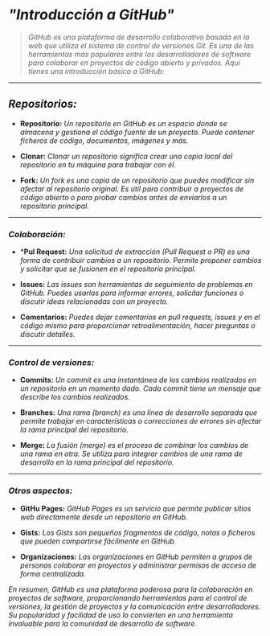 <!-- Autor: Daniel Benjamin Perez Morales -->
<!-- GitHub: https://github.com/DanielPerezMoralesDev13 -->
<!-- Correo electrónico: danielperezdev@proton.me -->

# ***"Introducción a GitHub"***

> *GitHub es una plataforma de desarrollo colaborativo basada en la web que utiliza el sistema de control de versiones Git. Es una de las herramientas más populares entre los desarrolladores de software para colaborar en proyectos de código abierto y privados. Aquí tienes una introducción básica a GitHub:*

---

## ***Repositorios:***

- **Repositorio:** *Un repositorio en GitHub es un espacio donde se almacena y gestiona el código fuente de un proyecto. Puede contener ficheros de código, documentos, imágenes y más.*

- **Clonar:** *Clonar un repositorio significa crear una copia local del repositorio en tu máquina para trabajar con él.*

- **Fork:** *Un fork es una copia de un repositorio que puedes modificar sin afectar al repositorio original. Es útil para contribuir a proyectos de código abierto o para probar cambios antes de enviarlos a un repositorio principal.*

---

### ***Colaboración:***

- ***Pul Request:** *Una solicitud de extracción (Pull Request o PR) es una forma de contribuir cambios a un repositorio. Permite proponer cambios y solicitar que se fusionen en el repositorio principal.*

- **Issues:** *Las issues son herramientas de seguimiento de problemas en GitHub. Puedes usarlas para informar errores, solicitar funciones o discutir ideas relacionadas con un proyecto.*

- **Comentarios:** *Puedes dejar comentarios en pull requests, issues y en el código mismo para proporcionar retroalimentación, hacer preguntas o discutir detalles.*

---

### ***Control de versiones:***

- **Commits:** *Un commit es una instantánea de los cambios realizados en un repositorio en un momento dado. Cada commit tiene un mensaje que describe los cambios realizados.*

- **Branches:** *Una rama (branch) es una línea de desarrollo separada que permite trabajar en características o correcciones de errores sin afectar la rama principal del repositorio.*

- **Merge:** *La fusión (merge) es el proceso de combinar los cambios de una rama en otra. Se utiliza para integrar cambios de una rama de desarrollo en la rama principal del repositorio.*

---

### ***Otros aspectos:***

- **GitHu Pages:** *GitHub Pages es un servicio que permite publicar sitios web directamente desde un repositorio en GitHub.*

- **Gists:** *Los Gists son pequeños fragmentos de código, notas o ficheros que pueden compartirse fácilmente en GitHub.*

- **Organizaciones:** *Las organizaciones en GitHub permiten a grupos de personas colaborar en proyectos y administrar permisos de acceso de forma centralizada.*

*En resumen, GitHub es una plataforma poderosa para la colaboración en proyectos de software, proporcionando herramientas para el control de versiones, la gestión de proyectos y la comunicación entre desarrolladores. Su popularidad y facilidad de uso lo convierten en una herramienta invaluable para la comunidad de desarrollo de software.*
